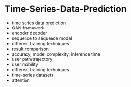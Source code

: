 # Time-Series-Data-Prediction                 
- time series data prediction               
- GAN framework            
- encoder decoder     
- sequence to sequence model  
- different training techniques  
- result comparison 
- accuracy, model complexity, inference time 
- user path/trajectory 
- user mobility 
- different training techniques 
- time-series datasets 
- attention 
  
